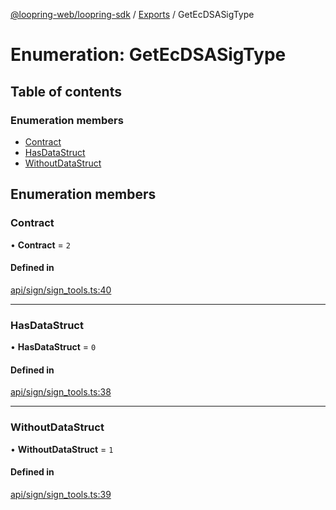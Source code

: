 [@loopring-web/loopring-sdk](../README.md) / [Exports](../modules.md) / GetEcDSASigType

# Enumeration: GetEcDSASigType

## Table of contents

### Enumeration members

- [Contract](GetEcDSASigType.md#contract)
- [HasDataStruct](GetEcDSASigType.md#hasdatastruct)
- [WithoutDataStruct](GetEcDSASigType.md#withoutdatastruct)

## Enumeration members

### Contract

• **Contract** = `2`

#### Defined in

[api/sign/sign_tools.ts:40](https://github.com/Loopring/loopring_sdk/blob/31d2a2e/src/api/sign/sign_tools.ts#L40)

___

### HasDataStruct

• **HasDataStruct** = `0`

#### Defined in

[api/sign/sign_tools.ts:38](https://github.com/Loopring/loopring_sdk/blob/31d2a2e/src/api/sign/sign_tools.ts#L38)

___

### WithoutDataStruct

• **WithoutDataStruct** = `1`

#### Defined in

[api/sign/sign_tools.ts:39](https://github.com/Loopring/loopring_sdk/blob/31d2a2e/src/api/sign/sign_tools.ts#L39)
